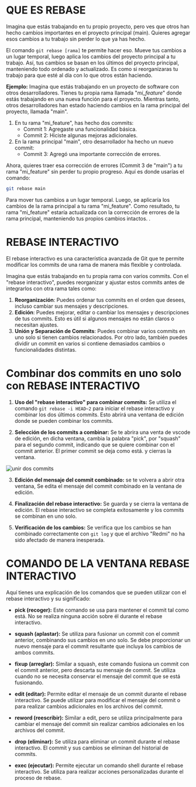# QUE ES REBASE
Imagina que estás trabajando en tu propio proyecto, pero ves que otros han hecho cambios importantes en el proyecto principal (main). Quieres agregar esos cambios a tu trabajo sin perder lo que ya has hecho.

El comando `git rebase [rama]` te permite hacer eso. Mueve tus cambios a un lugar temporal, luego aplica los cambios del proyecto principal a tu trabajo. Así, tus cambios se basan en los últimos del proyecto principal, manteniendo todo ordenado y actualizado. Es como si reorganizaras tu trabajo para que esté al día con lo que otros están haciendo.

**Ejemplo:**
Imagina que estás trabajando en un proyecto de software con otros desarrolladores. Tienes tu propia rama llamada "*mi_feature*" donde estás trabajando en una nueva función para el proyecto. Mientras tanto, otros desarrolladores han estado haciendo cambios en la rama principal del proyecto, llamada "main".

1. En tu rama "mi_feature", has hecho dos commits:
    + Commit 1: Agregaste una funcionalidad básica.
    + Commit 2: Hiciste algunas mejoras adicionales.
2. En la rama principal "main", otro desarrollador ha hecho un nuevo commit:
    + Commit 3: Agregó una importante corrección de errores.

Ahora, quieres traer esa corrección de errores (Commit 3 de "main") a tu rama "mi_feature" sin perder tu propio progreso. Aquí es donde usarías el comando:
````bash
git rebase main
````
Para mover tus cambios a un lugar temporal.
Luego, se aplicaría los cambios de la rama principal a tu rama "mi_feature".
Como resultado, tu rama "mi_feature" estaría actualizada con la corrección de errores de la rama principal, manteniendo tus propios cambios intactos.
.


# REBASE INTERACTIVO


El rebase interactivo es una característica avanzada de Git que te permite modificar los commits de una rama de manera más flexible y controlada.

Imagina que estás trabajando en tu propia rama con varios commits. Con el "rebase interactivo", puedes reorganizar y ajustar estos commits antes de integrarlos con otra rama tales como:

1. **Reorganización**: Puedes ordenar tus commits en el orden que desees, incluso cambiar sus mensajes y descripciones.
2. **Edición**: Puedes mejorar, editar o cambiar los mensajes y descripciones de tus commits. Esto es útil si algunos mensajes no están claros o necesitan ajustes.
3. **Unión y Separación de Commits**: Puedes combinar varios commits en uno solo si tienen cambios relacionados. Por otro lado, también puedes dividir un commit en varios si contiene demasiados cambios o funcionalidades distintas.


# Combinar dos commits en uno solo con REBASE INTERACTIVO


1. **Uso del "rebase interactivo" para combinar commits:** Se utiliza el comando `git rebase -i HEAD~2` para iniciar el rebase interactivo y combinar los dos últimos commits. Esto abrirá una ventana de edición donde se pueden combinar los commits.

2. **Selección de los commits a combinar:** Se te abrira una venta de vscode de edición, en dicha ventana, cambia la palabra "pick", por "squash" para el segundo commit, indicando que se quiere combinar con el commit anterior. El primer commit se deja como está. y cierras la ventana.

![unir dos commits](https://about.gitlab.com/images/blogimages/how-to-keep-your-git-history-clean-with-interactive-rebase/squash-mark-commit@2x.png)

3. **Edición del mensaje del commit combinado:** se te volvera a abrir otra ventana, Se edita el mensaje del commit combinado en la ventana de edición.

4. **Finalización del rebase interactivo:** Se guarda y se cierra la ventana de edición. El rebase interactivo se completa exitosamente y los commits se combinan en uno solo.

5. **Verificación de los cambios:** Se verifica que los cambios se han combinado correctamente con ``git log`` y que el archivo "Redmi" no ha sido afectado de manera inesperada.

# COMANDO DE LA VENTANA REBASE INTERACTIVO

Aquí tienes una explicación de los comandos que se pueden utilizar con el rebase interactivo y su significado:

- **pick (recoger):** Este comando se usa para mantener el commit tal como está. No se realiza ninguna acción sobre él durante el rebase interactivo.

- **squash (aplastar):** Se utiliza para fusionar un commit con el commit anterior, combinando sus cambios en uno solo. Se debe proporcionar un nuevo mensaje para el commit resultante que incluya los cambios de ambos commits.

- **fixup (arreglar):** Similar a squash, este comando fusiona un commit con el commit anterior, pero descarta su mensaje de commit. Se utiliza cuando no se necesita conservar el mensaje del commit que se está fusionando.

- **edit (editar):** Permite editar el mensaje de un commit durante el rebase interactivo. Se puede utilizar para modificar el mensaje del commit o para realizar cambios adicionales en los archivos del commit.

- **reword (reescribir):** Similar a edit, pero se utiliza principalmente para cambiar el mensaje del commit sin realizar cambios adicionales en los archivos del commit.

- **drop (eliminar):** Se utiliza para eliminar un commit durante el rebase interactivo. El commit y sus cambios se eliminan del historial de commits.

- **exec (ejecutar):** Permite ejecutar un comando shell durante el rebase interactivo. Se utiliza para realizar acciones personalizadas durante el proceso de rebase.




